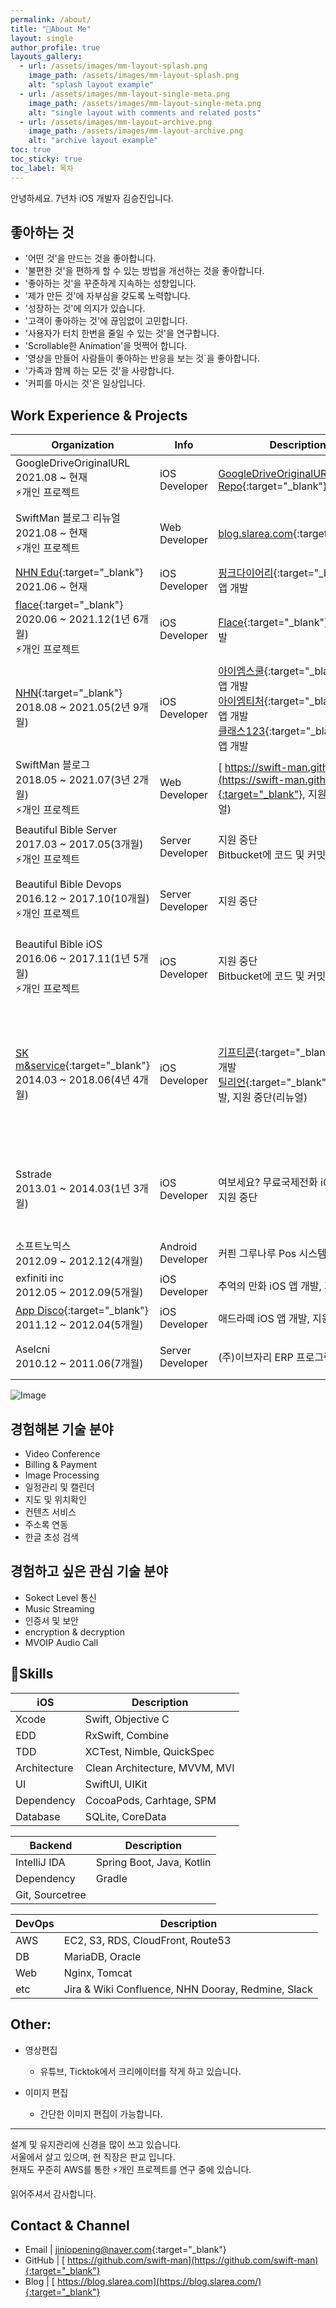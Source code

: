 ```yaml
---
permalink: /about/
title: "🤵About Me"
layout: single
author_profile: true
layouts_gallery:
  - url: /assets/images/mm-layout-splash.png
    image_path: /assets/images/mm-layout-splash.png
    alt: "splash layout example"
  - url: /assets/images/mm-layout-single-meta.png
    image_path: /assets/images/mm-layout-single-meta.png
    alt: "single layout with comments and related posts"
  - url: /assets/images/mm-layout-archive.png
    image_path: /assets/images/mm-layout-archive.png
    alt: "archive layout example"
toc: true
toc_sticky: true
toc_label: 목차
---
```

안녕하세요. 7년차 iOS 개발자 김승진입니다.
## 좋아하는 것
* '어떤 것'을 만드는 것을 좋아합니다.
* '불편한 것'을 편하게 할 수 있는 방법을 개선하는 것을 좋아합니다.
* '좋아하는 것'을 꾸준하게 지속하는 성향입니다.
* '제가 만든 것'에 자부심을 갖도록 노력합니다.
* '성장하는 것'에 의지가 있습니다.
* '고객이 좋아하는 것'에 끊임없이 고민합니다.
* '사용자가 터치 한번을 줄일 수 있는 것'을 연구합니다.
* 'Scrollable한 Animation'을 멋쩍어 합니다.
* '영상을 만들어 사람들이 좋아하는 반응을 보는 것`을 좋아합니다.
* '가족과 함께 하는 모든 것'을 사랑합니다.
* '커피를 마시는 것'은 일상입니다.

## Work Experience & Projects

| Organization | Info | Description | 성과 |
| --- | --- | --- | --- |
| GoogleDriveOriginalURL<br/>2021.08 ~ 현재<br/>⚡️개인 프로젝트 | iOS<br/>Developer | [<i class="fas fa-link"></i> GoogleDriveOriginalURL Repo](https://github.com/swift-man/GoogleDriveOriginalURL){:target="_blank"} | SwiftUI, Combine 경험 |
| SwiftMan 블로그 리뉴얼<br/>2021.08 ~ 현재<br/>⚡️개인 프로젝트 | Web<br/>Developer | [<i class="fas fa-link"></i> blog.slarea.com](https://blog.slarea.com){:target="_blank"} | MAU 약 1400<br/>GitPages 경험 |
| [<i class="fas fa-link"></i> NHN Edu](https://www.nhnedu.com){:target="_blank"}<br/>2021.06 ~ 현재 | iOS<br/>Developer | [<i class="fas fa-link"></i> 핑크다이어리](https://apps.apple.com/kr/app/%ED%95%91%EC%A5%AC-10%EB%8C%80-%EC%86%8C%EB%85%80%EB%A5%BC-%EC%9C%84%ED%95%9C-%EC%83%9D%EB%A6%AC%EB%8B%AC%EB%A0%A5%EA%B3%BC-%EA%B6%81%EA%B8%88%ED%95%9C-%EC%84%B1/id1290096375){:target="_blank"} iOS 앱 개발 | MAU 약 80만 |
| [<i class="fas fa-link"></i> flace](https://www.theflace.com/){:target="_blank"}<br/>2020.06 ~ 2021.12(1년 6개월)<br/>⚡️개인 프로젝트 | iOS<br/>Developer | [<i class="fas fa-link"></i> Flace](https://apps.apple.com/kr/app/flace-%EB%AA%A8%EB%B0%94%EC%9D%BC-%EB%93%9C%EB%A0%88%EC%8A%A4%EB%A3%B8/id1490380633){:target="_blank"} iOS 앱 개발 | Swift 모듈화 |
| [<i class="fas fa-link"></i> NHN](https://www.nhn.com){:target="_blank"}<br/>2018.08 ~ 2021.05(2년 9개월) | iOS<br/>Developer | [<i class="fas fa-link"></i> 아이엠스쿨](https://apps.apple.com/kr/app/%EC%95%84%EC%9D%B4%EC%97%A0%EC%8A%A4%EC%BF%A8-%EC%9E%90%EB%85%80-%EA%B5%90%EC%9C%A1-%ED%95%84%EC%88%98-%EC%95%B1/id540665717){:target="_blank"} iOS 앱 개발<br/>[<i class="fas fa-link"></i> 아이엠티처](https://apps.apple.com/kr/app/%EC%95%84%EC%9D%B4%EC%97%A0%ED%8B%B0%EC%B2%98-%EC%95%84%EC%9D%B4%EC%97%A0%EC%8A%A4%EC%BF%A8-%EA%B5%90%EC%82%AC%EC%9A%A9-%EC%84%9C%EB%B9%84%EC%8A%A4/id1213705741){:target="_blank"} iOS 앱 개발<br/>[<i class="fas fa-link"></i> 클래스123](https://apps.apple.com/kr/app/%ED%95%99%EC%83%9D-class123-%ED%81%B4%EB%9E%98%EC%8A%A4123/id935566764){:target="_blank"} iOS 앱 개발 | MAU 약 30만 |
| SwiftMan 블로그<br/>2018.05 ~ 2021.07(3년 2개월)<br/>⚡️개인 프로젝트 | Web<br/>Developer | [<i class="fas fa-link"></i> https://swift-man.github.io](https://swift-man.github.io/){:target="_blank"}, 지원 중단(리뉴얼) | GitPages 경험 |
| Beautiful Bible Server<br/>2017.03 ~ 2017.05(3개월)<br/>⚡️개인 프로젝트 | Server<br/>Developer | 지원 중단<br/>Bitbucket에 코드 및 커밋 내역 존재 | Spring, MyBatis 개발 경험 |
| Beautiful Bible Devops<br/>2016.12 ~ 2017.10(10개월)<br/>⚡️개인 프로젝트 | Server<br/>Developer | 지원 중단 | AWS, Nginx, SSL 구축 경험 |
| Beautiful Bible iOS<br/>2016.06 ~ 2017.11(1년 5개월)<br/>⚡️개인 프로젝트 | iOS<br/>Developer | 지원 중단<br/>Bitbucket에 코드 및 커밋 내역 존재 | CoreText<br/>10000개가 넘는 Row를 다룬 경험 |
| [<i class="fas fa-link"></i> SK m&service](https://www.skmnservice.com){:target="_blank"}<br/>2014.03 ~ 2018.06(4년 4개월) | iOS<br/>Developer | [<i class="fas fa-link"></i> 기프티콘](https://apps.apple.com/kr/app/%EA%B8%B0%ED%94%84%ED%8B%B0%EC%BD%98/id575114946){:target="_blank"} iOS 앱 개발<br/>[<i class="fas fa-link"></i> 틸리언](https://apps.apple.com/kr/app/%ED%97%A4%EC%9D%B4%ED%8F%B4-%EA%B6%81%EA%B8%88%ED%95%B4%EA%B2%B0-%EB%A6%AC%EC%9B%8C%EB%93%9C%EC%95%B1/id884482891){:target="_blank"} iOS 앱 개발, 지원 중단(리뉴얼) | 설문, 통계 경험<br/>카드 결제, 계좌 이체 등 타사 결제 연동 경험<br/>WebView 연동 경험 |
| Sstrade<br/>2013.01 ~ 2014.03(1년 3개월) | iOS<br/>Developer | 여보세요? 무료국제전화 iOS 앱 개발, 지원 중단 | 주소록 연동 경험<br/>한글 초성화 및 SQLite 경험 |
| 소프트노믹스<br/>2012.09 ~ 2012.12(4개월) | Android<br/>Developer | 커픤 그루나루 Pos 시스템 개발 |
| exfiniti inc<br/>2012.05 ~ 2012.09(5개월) | iOS<br/>Developer | 추억의 만화 iOS 앱 개발, 지원 중단 |
| [<i class="fas fa-link"></i> App Disco](https://www.linkedin.com/company/appdisco-inc-/about/){:target="_blank"}<br/>2011.12 ~ 2012.04(5개월) | iOS Developer | 애드라떼 iOS 앱 개발, 지원 중단 | 광고 상품 개발 경험 |
| Aselcni<br/>2010.12 ~ 2011.06(7개월) | Server<br/>Developer | (주)이브자리 ERP 프로그램 개발 | MS-SQL, C# 개발 경험 |

![Image](https://drive.google.com/uc?export=view&id=1OvnvBjTFth1CbYc2nvixcNPezN-Rks4E)  

## 경험해본 기술 분야
* Video Conference
* Billing & Payment
* Image Processing
* 일정관리 및 캘린더
* 지도 및 위치확인
* 컨텐츠 서비스
* 주소록 연동
* 한글 초성 검색

## 경험하고 싶은 관심 기술 분야
* Sokect Level 통신
* Music Streaming
* 인증서 및 보안
* encryption & decryption
* MVOIP Audio Call



## 🔨Skills

| iOS                                        | Description                                           |
| ------------------------------------------- | ----------------------------------------------------- |
| Xcode | Swift, Objective C |
| EDD | RxSwift, Combine |
| TDD | XCTest, Nimble, QuickSpec |
| Architecture | Clean Architecture, MVVM, MVI |
| UI | SwiftUI, UIKit |
| Dependency | CocoaPods, Carhtage, SPM |
| Database | SQLite, CoreData |

| Backend                                        | Description                                           |
| ------------------------------------------- | ----------------------------------------------------- |
| IntelliJ IDA | Spring Boot, Java, Kotlin |
| Dependency | Gradle |
| Git, Sourcetree |

| DevOps                                        | Description                                           |
| ------------------------------------------- | ----------------------------------------------------- |
| AWS | EC2, S3, RDS, CloudFront, Route53 |
| DB | MariaDB, Oracle |
| Web | Nginx, Tomcat |
| etc | Jira & Wiki Confluence, NHN Dooray, Redmine, Slack |



## Other:

- 영상편집
  * 유튜브, Ticktok에서 크리에이터를 작게 하고 있습니다.
  
- 이미지 편집
  * 간단한 이미지 편집이 가능합니다.

---

설계 및 유지관리에 신경을 많이 쓰고 있습니다.  
서울에서 살고 있으며, 현 직장은 판교 입니다.  
현재도 꾸준히 AWS를 통한 ⚡️개인 프로젝트를 연구 중에 있습니다.  

읽어주셔서 감사합니다.  

## Contact & Channel
* Email | [<i class="fas fa-link"></i> jiniopening@naver.com](mailto:jiniopening@naver.com){:target="_blank"}
* GitHub | [<i class="fas fa-link"></i> https://github.com/swift-man](https://github.com/swift-man){:target="_blank"}
* Blog | [<i class="fas fa-link"></i> https://blog.slarea.com](https://blog.slarea.com/){:target="_blank"}

<!--
## 참고 사이트
### 도움 되는 글
[<i class="fas fa-link"></i> 이직초보 어느 개발자의 이력서 만들기](https://techblog.woowahan.com/2531/){:target="_blank"}  
[<i class="fas fa-link"></i> 비전공자 iOS 신입개발자 취업 성공기 feat. 우아한형제들](https://torch-ray.tistory.com/3){:target="_blank"}  
[<i class="fas fa-link"></i> 개발자 이력서 본격적으로 쓰는 방법 - 실전편](https://velog.io/@academey/%EA%B0%9C%EB%B0%9C%EC%9E%90-%EC%9D%B4%EB%A0%A5%EC%84%9C-%EB%B3%B8%EA%B2%A9%EC%A0%81%EC%9C%BC%EB%A1%9C-%EC%93%B0%EB%8A%94-%EB%B0%A9%EB%B2%95-%EC%8B%A4%EC%A0%84%ED%8E%B8){:target="_blank"}  
[<i class="fas fa-link"></i> 주니어 iOS 개발자 이직기](https://hyesunzzang.tistory.com/224){:target="_blank"}  
[<i class="fas fa-link"></i> 개발자 경력 이력서 작성기](https://kingname.tistory.com/209){:target="_blank"} 

### 플랫폼
 [<i class="fas fa-link"></i> 누구나 예쁜 웹 이력서를 쉽게 만들 수 있어 (약간의 코딩으로..)](https://github.com/uyu423/resume-nextjs){:target="_blank"}  
### 실제 이력서
[<i class="fas fa-link"></i> 이동욱](https://jojoldu.github.io/){:target="_blank"}  
[<i class="fas fa-link"></i> 반갑습니다,
저는 이현섭입니다.](https://hyunseob.github.io/resume/){:target="_blank"}  
[<i class="fas fa-link"></i> 유 용 우](https://resume.yowu.dev/){:target="_blank"}  
[<i class="fas fa-link"></i> 강동준](https://42place.innovationacademy.kr/wp-content/uploads/2020/12/Resume_Dongjunkang_censored.pdf){:target="_blank"}  
[<i class="fas fa-link"></i> 한재엽](https://jbee.io/about/){:target="_blank"}  
[<i class="fas fa-link"></i> 조세상](https://github.com/sesang06/RESUME){:target="_blank"}  
[<i class="fas fa-link"></i> 양권성이란...?](https://perfectacle.github.io/about/){:target="_blank"}  
[<i class="fas fa-link"></i> 정성민](https://github.com/JSpiner/RESUME){:target="_blank"}  
[<i class="fas fa-link"></i> 천 명 욱](https://twins1040.github.io/){:target="_blank"}  
-->
